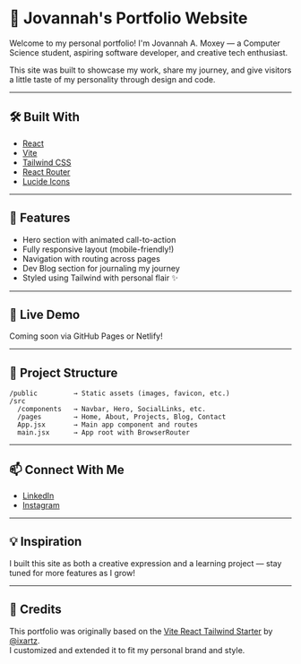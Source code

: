 # 🌸 Jovannah's Portfolio Website

Welcome to my personal portfolio! I'm Jovannah A. Moxey — a Computer Science student, aspiring software developer, and creative tech enthusiast.

This site was built to showcase my work, share my journey, and give visitors a little taste of my personality through design and code.

---

## 🛠 Built With

- [React](https://reactjs.org/)
- [Vite](https://vitejs.dev/)
- [Tailwind CSS](https://tailwindcss.com/)
- [React Router](https://reactrouter.com/)
- [Lucide Icons](https://lucide.dev/)

---

## 📸 Features

- Hero section with animated call-to-action
- Fully responsive layout (mobile-friendly!)
- Navigation with routing across pages
- Dev Blog section for journaling my journey
- Styled using Tailwind with personal flair ✨

---

## 🔗 Live Demo

Coming soon via GitHub Pages or Netlify!

---

## 📂 Project Structure

```
/public         → Static assets (images, favicon, etc.)
/src
  /components   → Navbar, Hero, SocialLinks, etc.
  /pages        → Home, About, Projects, Blog, Contact
  App.jsx       → Main app component and routes
  main.jsx      → App root with BrowserRouter
```

---

## 📫 Connect With Me

- [LinkedIn](https://linkedin.com/in/YOUR_USERNAME)
- [Instagram](https://instagram.com/YOUR_USERNAME)

---

## 💡 Inspiration

I built this site as both a creative expression and a learning project — stay tuned for more features as I grow!

---

## 🙏 Credits

This portfolio was originally based on the [Vite React Tailwind Starter](https://github.com/ixartz/vite-react-tailwind-starter) by [@ixartz](https://github.com/ixartz).  
I customized and extended it to fit my personal brand and style.
